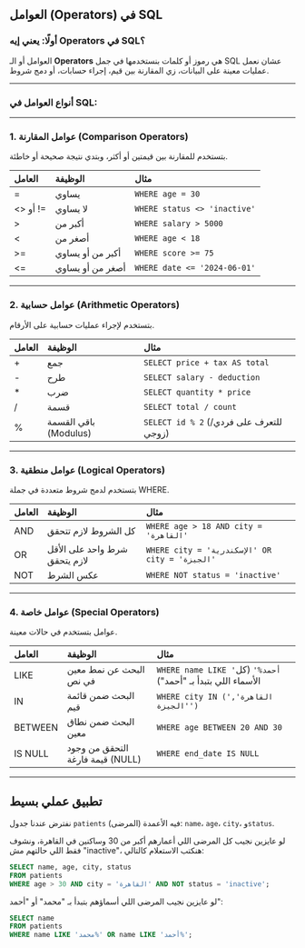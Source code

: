 ## العوامل (Operators) في SQL
### أولًا: يعني إيه Operators في SQL؟

العوامل أو الـ **Operators** هي رموز أو كلمات بنستخدمها في جمل SQL عشان نعمل عمليات معينة على البيانات، زي المقارنة بين قيم، إجراء حسابات، أو دمج شروط.

---

### أنواع العوامل في SQL:


---

### 1. **عوامل المقارنة (Comparison Operators)**

بتستخدم للمقارنة بين قيمتين أو أكثر، وبتدي نتيجة صحيحة أو خاطئة.


| العامل | الوظيفة | مثال |
| :-- | :-- | :-- |
| = | يساوي | `WHERE age = 30` |
| <> أو != | لا يساوي | `WHERE status <> 'inactive'` |
| > | أكبر من | `WHERE salary > 5000` |
| < | أصغر من | `WHERE age < 18` |
| >= | أكبر من أو يساوي | `WHERE score >= 75` |
| <= | أصغر من أو يساوي | `WHERE date <= '2024-06-01'` |


---

### 2.  **عوامل حسابية (Arithmetic Operators)**

بتستخدم لإجراء عمليات حسابية على الأرقام.


| العامل | الوظيفة | مثال |
| :-- | :-- | :-- |
| + | جمع | `SELECT price + tax AS total` |
| - | طرح | `SELECT salary - deduction` |
| * | ضرب | `SELECT quantity * price` |
| / | قسمة | `SELECT total / count` |
| % | باقي القسمة (Modulus) | `SELECT id % 2` (للتعرف على فردي/زوجي) |


---

### 3. **عوامل منطقية (Logical Operators)**

بتستخدم لدمج شروط متعددة في جملة WHERE.


| العامل | الوظيفة | مثال |
| :-- | :-- | :-- |
| AND | كل الشروط لازم تتحقق | `WHERE age > 18 AND city = 'القاهرة'` |
| OR | شرط واحد على الأقل لازم يتحقق | `WHERE city = 'الإسكندرية' OR city = 'الجيزة'` |
| NOT | عكس الشرط | `WHERE NOT status = 'inactive'` |


---

### 4. **عوامل خاصة (Special Operators)**

عوامل بتستخدم في حالات معينة.


| العامل | الوظيفة | مثال |
| :-- | :-- | :-- |
| LIKE | البحث عن نمط معين في نص | `WHERE name LIKE 'أحمد%'` (كل الأسماء اللي بتبدأ بـ "أحمد") |
| IN | البحث ضمن قائمة قيم | `WHERE city IN ('القاهرة', 'الجيزة')` |
| BETWEEN | البحث ضمن نطاق معين | `WHERE age BETWEEN 20 AND 30` |
| IS NULL | التحقق من وجود قيمة فارغة (NULL) | `WHERE end_date IS NULL` |


---

## تطبيق عملي بسيط

نفترض عندنا جدول `patients` (المرضى) فيه الأعمدة: `name`، `age`، `city`، و`status`.

لو عايزين نجيب كل المرضى اللي أعمارهم أكبر من 30 وساكنين في القاهرة، ونشوف فقط اللي حالتهم مش "inactive"، هنكتب الاستعلام كالتالي:

```sql
SELECT name, age, city, status
FROM patients
WHERE age > 30 AND city = 'القاهرة' AND NOT status = 'inactive';
```

لو عايزين نجيب المرضى اللي أسماؤهم بتبدأ بـ "محمد" أو "أحمد":

```sql
SELECT name
FROM patients
WHERE name LIKE 'محمد%' OR name LIKE 'أحمد%';
```



